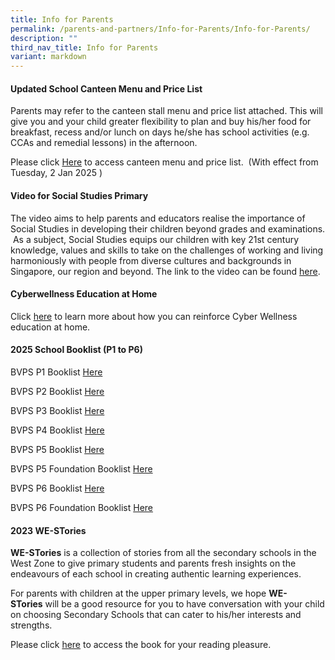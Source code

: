 ```yaml
---
title: Info for Parents
permalink: /parents-and-partners/Info-for-Parents/Info-for-Parents/
description: ""
third_nav_title: Info for Parents
variant: markdown
---
```

#### **Updated School Canteen Menu and Price List** 


  
Parents may refer to the canteen stall menu and price list attached. This will give you and your child greater flexibility to plan and buy his/her food for breakfast, recess and/or lunch on days he/she has school activities (e.g. CCAs and remedial lessons) in the afternoon.  
  
Please click [Here](/files/Parents%20and%20Partners/Info%20for%20Parents/Info%20for%20Parents/BVPS_Stall_Canteen_Menu_for_2025.pdf) to access canteen menu and price list.   (With effect from Tuesday, 2 Jan 2025 )  
  
#### **Video for Social Studies Primary**


The video aims to help parents and educators realise the importance of Social Studies in developing their children beyond grades and examinations.  As a subject, Social Studies equips our children with key 21st century knowledge, values and skills to take on the challenges of working and living harmoniously with people from diverse cultures and backgrounds in Singapore, our region and beyond. The link to the video can be found [here](https://www.youtube.com/watch?v=SDCkCj7sm8s).  
  

#### **Cyberwellness Education at Home**


Click [here](/files/Parents%20and%20Partners/Info%20for%20Parents/Info%20for%20Parents/Parents%20Tip%20Sheet_pdf.pdf) to learn more about how you can reinforce Cyber Wellness education at home.


#### **2025 School Booklist (P1 to P6)**

BVPS P1 Booklist [Here](/files/Parents%20and%20Partners/Info%20for%20Parents/Info%20for%20Parents/Pri_1_Booklist_For_Year_2025.pdf)

BVPS P2 Booklist [Here](/files/Parents%20and%20Partners/Info%20for%20Parents/Info%20for%20Parents/Pri_2_Booklist_For_Year_2025.pdf)

BVPS P3 Booklist [Here](/files/Parents%20and%20Partners/Info%20for%20Parents/Info%20for%20Parents/Pri_3_Booklist_For_Year_2025.pdf)

BVPS P4 Booklist [Here](/files/Parents%20and%20Partners/Info%20for%20Parents/Info%20for%20Parents/Pri_4_Booklist_For_Year_2025.pdf)

BVPS P5 Booklist [Here](/files/Parents%20and%20Partners/Info%20for%20Parents/Info%20for%20Parents/Pri_5_Booklist_For_Year_2025.pdf)

BVPS P5 Foundation Booklist [Here](/files/Parents%20and%20Partners/Info%20for%20Parents/Info%20for%20Parents/Pri_5_FDN_Booklist_For_Year_2025.pdf)

BVPS P6 Booklist [Here](/files/Parents%20and%20Partners/Info%20for%20Parents/Info%20for%20Parents/Pri_6_Booklist_For_Year_2025.pdf)

BVPS P6 Foundation Booklist [Here](/files/Parents%20and%20Partners/Info%20for%20Parents/Info%20for%20Parents/Pri_6_FDN_Booklist_For_Year_2025.pdf)


#### **2023 WE-STories** 


  
**WE-STories** is a collection of stories from all the secondary schools in the West Zone to give primary students and parents fresh insights on the endeavours of each school in creating authentic learning experiences.  
  
For parents with children at the upper primary levels, we hope **WE-STories** will be a good resource for you to have conversation with your child on choosing Secondary Schools that can cater to his/her interests and strengths.  
  
Please click [here](https://online.fliphtml5.com/obrr/qkde/#p=1) to access the book for your reading pleasure.